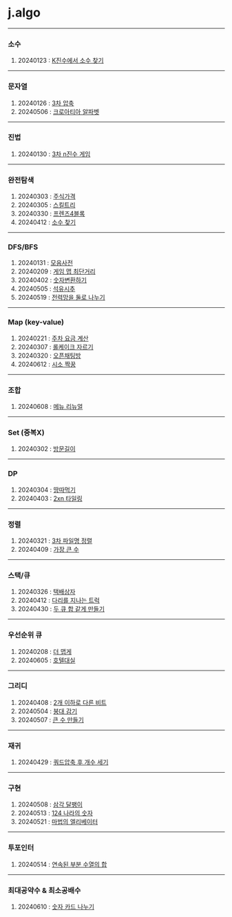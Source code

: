 # j.algo

---
### 소수
1. 20240123 : [K진수에서 소수 찾기](./PRG_92335.java)
---
### 문자열
1. 20240126 : [3차 압축](./PRG_17684.java)
2. 20240506 : [크로아티아 알파벳](./BJ_2941.java)
---
### 진법
1. 20240130 : [3차 n진수 게임](./PRG_17687.java)
---
### 완전탐색
1. 20240303 : [주식가격](./PRG_42584.java)
2. 20240305 : [스킬트리](./PRG_49993.java)
3. 20240330 : [프렌즈4블록](./PRG_17679.java)
4. 20240412 : [소수 찾기](./PRG_42839.java)
---
### DFS/BFS
1. 20240131 : [모음사전](./PRG_84512.java)
2. 20240209 : [게임 맵 최단거리](./PRG_1844.java)
3. 20240402 : [숫자변환하기](./PRG_154538.java)
4. 20240505 : [석유시추](./PRG_250136.java)
5. 20240519 : [전력망을 둘로 나누기](./PRG_86971.java)
---
### Map (key-value)
1. 20240221 : [주차 요금 계산](./PRG_92341.java)
2. 20240307 : [롤케이크 자르기](./PRG_132265.java)
3. 20240320 : [오픈채팅방](./PRG_42888.java)
4. 20240612 : [시소 짝꿍](./PRG_152996.java)
---
### 조합
1. 20240608 : [메뉴 리뉴얼](./PRG_72411.java)
---
### Set (중복X)
1. 20240302 : [방문길이](./PRG_49994.java)
---
### DP
1. 20240304 : [땅따먹기](./PRG_12913.java)
2. 20240403 : [2xn 타일링](./PRG_12900.java)
---
### 정렬
1. 20240321 : [3차 파일명 정렬](./PRG_17686.java)
2. 20240409 : [가장 큰 수](./PRG_42746.java)
---
### 스택/큐
1. 20240326 : [택배상자](./PRG_131704.java)
2. 20240412 : [다리를 지나는 트럭](./PRG_42583.java)
3. 20240430 : [두 큐 합 같게 만들기](./PRG_118667.java)
---
### 우선순위 큐
1. 20240208 : [더 맵게](./PRG_42626.java)
2. 20240605 : [호텔대실](./PRG_155651.java)
---
### 그리디
1. 20240408 : [2개 이하로 다른 비트](./PRG_77885.java)
2. 20240504 : [붕대 감기](./PRG_250137.java)
3. 20240507 : [큰 수 만들기](./PRG_42883.java)
---
### 재귀
1. 20240429 : [쿼드압축 후 개수 세기](./PRG_68936.java)
---
### 구현
1. 20240508 : [삼각 달팽이](./PRG_68645.java)
2. 20240513 : [124 나라의 숫자](./PRG_12899.java)
3. 20240521 : [마법의 엘리베이터](./PRG_148653.java)
---
### 투포인터
1. 20240514 : [연속된 부분 수열의 합](./PRG_178870.java)
---
### 최대공약수 & 최소공배수
1. 20240610 : [숫자 카드 나누기](./PRG_135807.java)